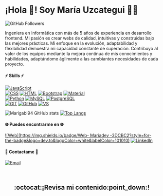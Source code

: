 # ¡Hola :wave:! Soy María Uzcategui :woman_technologist:
![GitHub Followers](https://img.shields.io/github/followers/marigabi94?style=social)


Ingeniera en Informática con más de 5 años de experiencia en desarrollo frontend. Mi pasión es crear webs de calidad, intuitivas y construidas bajo las mejores prácticas. Mi enfoque en la evolución, adaptabilidad y flexibilidad demuestra mi capacidad constante de superación. Contribuyo al valor de los equipos mediante la mejora continua de mis conocimientos y habilidades, adaptándome ágilmente a las cambiantes necesidades de cada proyecto.

#### :zap: Skills :zap: 
[![JavaScript](https://img.shields.io/badge/JavaScript-F7DF1E?style=for-the-badge&logo=javascript&logoColor=white&labelColor=101010)]()</br>
[![CSS](https://img.shields.io/badge/CSS-1572B6?style=for-the-badge&logo=css3&logoColor=white&labelColor=101010)]()
[![HTML](https://img.shields.io/badge/HTML-E34F26?style=for-the-badge&logo=html5&logoColor=white&labelColor=101010)]() 
[![Bootstrap](https://img.shields.io/badge/Bootstrap-7952B3?style=for-the-badge&logo=bootstrap&logoColor=white&labelColor=101010)]()
[![Material](https://img.shields.io/badge/Material-EE729B?style=for-the-badge&logo=materialdesign&logoColor=white&labelColor=101010)]() </br>
[![Python](https://img.shields.io/badge/Python-3776AB?style=for-the-badge&logo=python&logoColor=white&labelColor=101010)]()
[![MySQL](https://img.shields.io/badge/MySQL-DE8909?style=for-the-badge&logo=mysql&logoColor=white&labelColor=101010)]()
[![PostgreSQL](https://img.shields.io/badge/PostgreSQL-4169E1?style=for-the-badge&logo=postgresql&logoColor=white&labelColor=101010)]()</br>
[![GIT](https://img.shields.io/badge/Git-F05032?style=for-the-badge&logo=git&logoColor=white&labelColor=101010)]()
[![GitHub](https://img.shields.io/badge/Github-181717?style=for-the-badge&logo=github&logoColor=white&labelColor=101010)]()
[![VS](https://img.shields.io/badge/VSCode-007ACC?style=for-the-badge&logo=visual-studio-code&logoColor=white&labelColor=101010)]()


![Marigabi94 GitHub stats](https://github-readme-stats.vercel.app/api?username=marigabi94&count_private=true&show_icons=true&hide=contribs&hide_border=true&locale=es)
[![Top Langs](https://github-readme-stats.vercel.app/api/top-langs/?username=marigabi94&layout=compact&langs_count=6&hide_border=true&locale=es)](https://github.com/marigabi94/github-readme-stats)


#### :globe_with_meridians: Puedes encontrarme en :globe_with_meridians:
[![Web](https://img.shields.io/badge/Web- Mariadev -3DCBC2?style=for-the-badge&logo=dev.to&logoColor=white&labelColor=101010)](https://mariadev.es/)
[![LinkedIn](https://img.shields.io/badge/LinkedIn-Maria_Uzcategui-0A66C2?style=for-the-badge&logo=linkedin&logoColor=white&labelColor=101010)]( https://www.linkedin.com/in/ingmariauzcategui/)

#### :email: Contactame :email: </br>
[![Email](https://img.shields.io/badge/Correo-EA4335?style=for-the-badge&logo=gmail&logoColor=white&labelColor=101010)](mailto:contact@mariadev.es)



</br>
<p aling="center" width="300">
   <h2 align="center">:octocat:¡Revisa mi contenido:point_down:!</h2>
</p>


